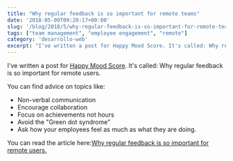 ```yaml
---
title: "Why regular feedback is so important for remote teams"
date: '2018-05-09T09:20:17+00:00'
slug: '/blog/2018/5/why-regular-feedback-is-so-important-for-remote-teams'
tags: ["team management", "employee engagement", "remote"]
category: 'desarrollo-web'
excerpt: "I've written a post for Happy Mood Score. It's called: Why regular feedback is so important for remote users."
---
```

I've written a post for [Happy Mood Score](https://www.happymoodscore.com). It's called: Why regular feedback is so important for remote users.

You can find advice on topics like:

- Non-verbal communication
- Encourage collaboration
- Focus on achievements not hours
- Avoid the "Green dot syndrome"
- Ask how your employees feel as much as what they are doing.

You can read the article here:[Why regular feedback is so important for remote users.](https://www.happymoodscore.com/blog/files/Why-regular-feedback-is-so-important-for-remote-teams.html)
